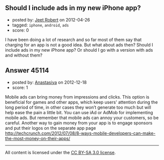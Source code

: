 ## Should I include ads in my new iPhone app?

- posted by: [Jeet Robert](https://stackexchange.com/users/-1/18482-jeet-robert) on 2012-04-26
- tagged: `iphone`, `android`, `ads`
- score: 0

I have been doing a lot of research and so far most of them say that charging for an app is not a good idea. But what about ads then? Should I include ads in my new iPhone app? Or should I go with a version with ads and without them?


## Answer 45114

- posted by: [Anastasiya](https://stackexchange.com/users/-1/21909-anastasiya) on 2012-12-18
- score: 1

Mobile ads can bring money from impressions and clicks. This option is beneficial for games and other apps, which keep users' attention during the long period of time, in other cases they won’t generate too much but will help ease the pain a little bit. You can use iAd or AdMob for implementing mobile ads. 
But remember that mobile ads can annoy your customers, so be careful. Another way to gain money from your app is to engage sponsors and put their logos on the separate app page http://techcrunch.com/2012/07/08/8-ways-mobile-developers-can-make-the-most-money-on-their-apps/ 




---

All content is licensed under the [CC BY-SA 3.0 license](https://creativecommons.org/licenses/by-sa/3.0/).
